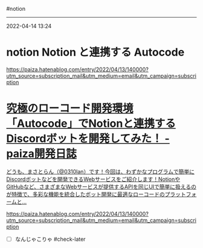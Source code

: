 #notion

---
2022-04-14  13:24

# notion  Notion と連携する Autocode



https://paiza.hatenablog.com/entry/2022/04/13/140000?utm_source=subscription_mail&utm_medium=email&utm_campaign=subscription
<div class="rich-link-card-container"><a class="rich-link-card" href="https://paiza.hatenablog.com/entry/2022/04/13/140000?utm_source=subscription_mail&utm_medium=email&utm_campaign=subscription" target="_blank">
	<div class="rich-link-image-container">
		<div class="rich-link-image" style="background-image: url('https://hatenablog-parts.com/embed?url=https%3A%2F%2Fpaiza.hatenablog.com%2Fentry%2F2022%2F04%2F13%2F140000')">
	</div>
	</div>
	<div class="rich-link-card-text">
		<h1 class="rich-link-card-title">究極のローコード開発環境「Autocode」でNotionと連携するDiscordボットを開発してみた！ - paiza開発日誌</h1>
		<p class="rich-link-card-description">
		どうも、まさとらん（@0310lan）です！今回は、わずかなプログラムで簡単にDiscordボットなどを開発できるWebサービスをご紹介します！NotionやGitHubなど、さまざまなWebサービスが提供するAPIを同じUIで簡単に扱えるのが特徴で、多彩な機能を統合したボット開発に最適なローコードのプラットフォームと…
		</p>
		<p class="rich-link-href">
		https://paiza.hatenablog.com/entry/2022/04/13/140000?utm_source=subscription_mail&utm_medium=email&utm_campaign=subscription
		</p>
	</div>
</a></div>


- [ ] なんじゃこりゃ #check-later 

